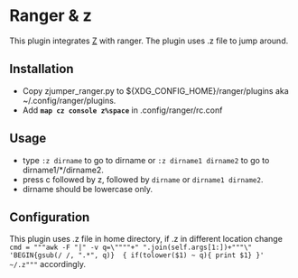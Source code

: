 # Ranger & z

This plugin integrates [Z](https://github.com/rupa/z/) with ranger. The plugin uses .z file to jump around.

## Installation

* Copy zjumper_ranger.py to ${XDG_CONFIG_HOME}/ranger/plugins aka ~/.config/ranger/plugins.
* Add  __`map cz console z%space`__ in .config/ranger/rc.conf


## Usage

* type `:z dirname` to go to dirname or `:z dirname1 dirname2` to go to dirname1/*/dirname2.
* press c followed by z, followed by `dirname` or `dirname1 dirname2`.
* dirname should be lowercase only.

## Configuration

This plugin uses .z file in home directory, if .z in different location change  `cmd = """awk -F "|" -v q=\""""+" ".join(self.args[1:])+"""\" 'BEGIN{gsub(/ /, ".*", q)}  { if(tolower($1) ~ q){ print $1} }'  ~/.z"""` accordingly. 

